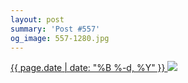 ```yaml
---
layout: post
summary: 'Post #557'
og_image: 557-1280.jpg
---
```


<p>
 <time>
  <a href="/557">
   {{ page.date | date: "%B %-d, %Y" }}
  </a>
 </time>
 <a href="/557">
  <img data-taken="9/25/2016" sizes="(min-width: 700px) 50vw, calc(100vw - 2rem)" src="{{ site.assets_url }}/557-640.jpg" srcset="{{ site.assets_url }}/557-320.jpg 320w, {{ site.assets_url }}/557-640.jpg 640w, {{ site.assets_url }}/557-960.jpg 960w, {{ site.assets_url }}/557-1280.jpg 1280w"/>
 </a>
</p>
